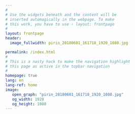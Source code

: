 ```yaml
---
#
# Use the widgets beneath and the content will be
# inserted automagically in the webpage. To make
# this work, you have to use › layout: frontpage
#
layout: frontpage
header:
  image_fullwidth: pirin_20180601_161718_1920_1080.jpg

permalink: /index.html
#
# This is a nasty hack to make the navigation highlight
# this page as active in the topbar navigation
#
homepage: true
lang: en
lang-ref: home 
image:
   open_graph: "pirin_20180601_161718_1920_1080.jpg"
   og_width: 1920
   og_height: 1080
---
```

